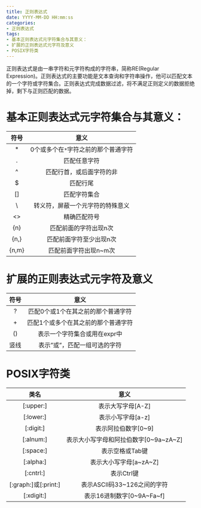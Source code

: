 ```yaml
---
title: 正则表达式
date: YYYY-MM-DD HH:mm:ss
categories: 
- 正则表达式
tags:
- 基本正则表达式元字符集合与其意义：
- 扩展的正则表达式元字符及意义
- POSIX字符类
---
```

正则表达式是由一串字符和元字符构成的字符串，简称RE(Regular Expression)。正则表达式的主要功能是文本查询和字符串操作，他可以匹配文本的一个字符或字符集合。正则表达式完成数据过滤，将不满足正则定义的数据拒绝掉，剩下与正则匹配的数据。

# 基本正则表达式元字符集合与其意义：

|  符号   |                 意义                 |
| :-----: | :----------------------------------: |
|    *    | 0个或多个在`*`字符之前的那个普通字符 |
|    .    |             匹配任意字符             |
|    ^    |       匹配行首，或后面字符的非       |
|    $    |               匹配行尾               |
|   []    |             匹配字符集合             |
|    \    |   转义符，屏蔽一个元字符的特殊意义   |
|  \<\>   |             精确匹配符号             |
|  \{n\}  |        匹配前面的字符出现n次         |
| \{n,\}  |       匹配前面字符至少出现n次        |
| \{n,m\} |        匹配前面字符出现n~m次         |

# 扩展的正则表达式元字符及意义

| 符号 |                意义                 |
| :--: | :---------------------------------: |
|  ?   | 匹配0个或1个在其之前的那个普通字符  |
|  +   | 匹配1个或多个在其之前的那个普通字符 |
|  ()  |    表示一个字符集合或用在expr中     |
| 竖线 |    表示”或”，匹配一组可选的字符     |

# POSIX字符类

|         类名         |                 意义                  |
| :------------------: | :-----------------------------------: |
|      [:upper:]       |           表示大写字母[A-Z]           |
|      [:lower:]       |           表示小写字母[a-z]           |
|      [:digit:]       |          表示阿拉伯数字[0~9]          |
|      [:alnum:]       | 表示大小写字母和阿拉伯数字[0~9a~zA~Z] |
|      [:space:]       |            表示空格或Tab键            |
|      [:alpha:]       |        表示大小写字母[a~zA~Z]         |
|      [:cntrl:]       |              表示Ctrl键               |
| [:graph:]或[:print:] |      表示ASCII码33~126之间的字符      |
|      [:xdigit:]      |       表示16进制数字[0~9A~Fa~f]       |